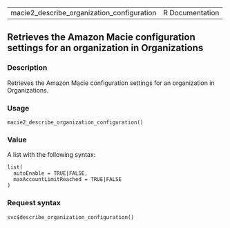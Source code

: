 <table style="width: 100%;">
<tbody>
<tr class="odd">
<td>macie2_describe_organization_configuration</td>
<td style="text-align: right;">R Documentation</td>
</tr>
</tbody>
</table>

## Retrieves the Amazon Macie configuration settings for an organization in Organizations

### Description

Retrieves the Amazon Macie configuration settings for an organization in
Organizations.

### Usage

    macie2_describe_organization_configuration()

### Value

A list with the following syntax:

    list(
      autoEnable = TRUE|FALSE,
      maxAccountLimitReached = TRUE|FALSE
    )

### Request syntax

    svc$describe_organization_configuration()
